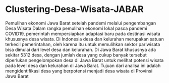 # Clustering-Desa-Wisata-JABAR
Pemulihan ekonomi  Jawa Barat setelah pandemi melalui pengembangan Desa Wisata
Dalam rangka pemulihan ekonomi lokal pasca pandemi COVID19, pemerintah mempersiapkan adaptasi baru pada destinasi wisata khususnya desa wisata. Di Indonesia desa dan kelurahan merupakan satuan terkecil pemerintahan, oleh karena itu untuk memulihkan sektor pariwisata bisa dimulai dari level desa dan kelurahan. 
Di Jawa Barat khususnya ada sekitar 5312 desa, dengan jumlah desa yang cukup banyak tersebut diperlukan pengelompokan desa di Jawa Barat untuk melihat potensi wisata pada level desa dan kelurahan di Jawa Barat.
Tujuan dari analisa ini adalah mengidentifikasi desa yang berpotensi menjadi desa wisata di Provinsi Jawa Barat
